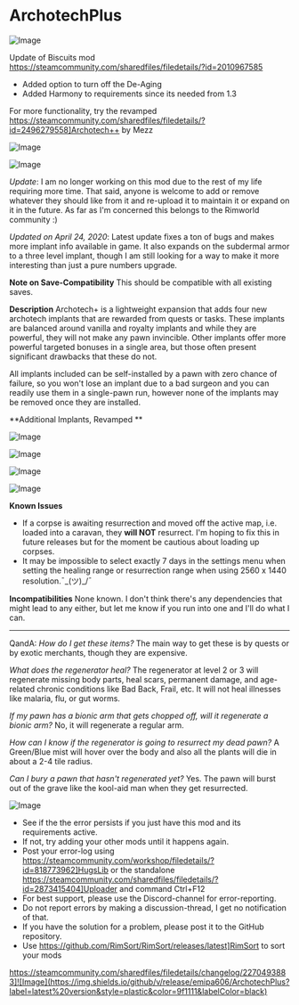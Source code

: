 # ArchotechPlus

![Image](https://i.imgur.com/buuPQel.png)

Update of Biscuits mod
https://steamcommunity.com/sharedfiles/filedetails/?id=2010967585

- Added option to turn off the De-Aging
- Added Harmony to requirements since its needed from 1.3

For more functionality, try the revamped https://steamcommunity.com/sharedfiles/filedetails/?id=2496279558]Archotech++ by Mezz

![Image](https://i.imgur.com/pufA0kM.png)

	
![Image](https://i.imgur.com/Z4GOv8H.png)

*Update*: I am no longer working on this mod due to the rest of my life requiring more time. That said, anyone is welcome to add or remove whatever they should like from it and re-upload it to maintain it or expand on it in the future. As far as I'm concerned this belongs to the Rimworld community :)

*Updated on April 24, 2020*: Latest update fixes a ton of bugs and makes more implant info available in game. It also expands on the subdermal armor to a three level implant, though I am still looking for a way to make it more interesting than just a pure numbers upgrade. 

**Note on Save-Compatibility** This should be compatible with all existing saves.

**Description**
Archotech+ is a lightweight expansion that adds four new archotech implants that are rewarded from quests or tasks. These implants are balanced around vanilla and royalty implants and while they are powerful, they will not make any pawn invincible. Other implants offer more powerful targeted bonuses in a single area, but those often present significant drawbacks that these do not.
		
All implants included can be self-installed by a pawn with zero chance of failure, so you won't lose an implant due to a bad surgeon and you can readily use them in a single-pawn run, however none of the implants may be removed once they are installed.

**Additional Implants, Revamped **

![Image](https://i.imgur.com/v9FDOuL.png)


![Image](https://i.imgur.com/UxZOTbT.png)


![Image](https://i.imgur.com/ikWMnzq.png)


![Image](https://i.imgur.com/B3cUu8f.png)


**Known Issues**


- If a corpse is awaiting resurrection and moved off the active map, i.e. loaded into a caravan, they **will NOT** resurrect. I'm hoping to fix this in future releases but for the moment be cautious about loading up corpses.
- It may be impossible to select exactly 7 days in the settings menu when setting the healing range or resurrection range when using 2560 x 1440 resolution.¯\_(ツ)_/¯


**Incompatibilities**
None known. I don't think there's any dependencies that might lead to any either, but let me know if you run into one and I'll do what I can.

---------
QandA:
*How do I get these items?*
The main way to get these is by quests or by exotic merchants, though they are expensive.

*What does the regenerator heal?*
The regenerator at level 2 or 3 will regenerate missing body parts, heal scars, permanent damage, and age-related chronic conditions like Bad Back, Frail, etc. It will not heal illnesses like malaria, flu, or gut worms. 

*If my pawn has a bionic arm that gets chopped off, will it regenerate a bionic arm?*
No, it will regenerate a regular arm. 

*How can I know if the regenerator is going to resurrect my dead pawn?*
A Green/Blue mist will hover over the body and also all the plants will die in about a 2-4  tile radius. 

*Can I bury a pawn that hasn't regenerated yet?*
Yes. The pawn will burst out of the grave like the kool-aid man when they get resurrected.

![Image](https://i.imgur.com/PwoNOj4.png)



-  See if the the error persists if you just have this mod and its requirements active.
-  If not, try adding your other mods until it happens again.
-  Post your error-log using https://steamcommunity.com/workshop/filedetails/?id=818773962]HugsLib or the standalone https://steamcommunity.com/sharedfiles/filedetails/?id=2873415404]Uploader and command Ctrl+F12
-  For best support, please use the Discord-channel for error-reporting.
-  Do not report errors by making a discussion-thread, I get no notification of that.
-  If you have the solution for a problem, please post it to the GitHub repository.
-  Use https://github.com/RimSort/RimSort/releases/latest]RimSort to sort your mods



https://steamcommunity.com/sharedfiles/filedetails/changelog/2270493883]![Image](https://img.shields.io/github/v/release/emipa606/ArchotechPlus?label=latest%20version&style=plastic&color=9f1111&labelColor=black)

